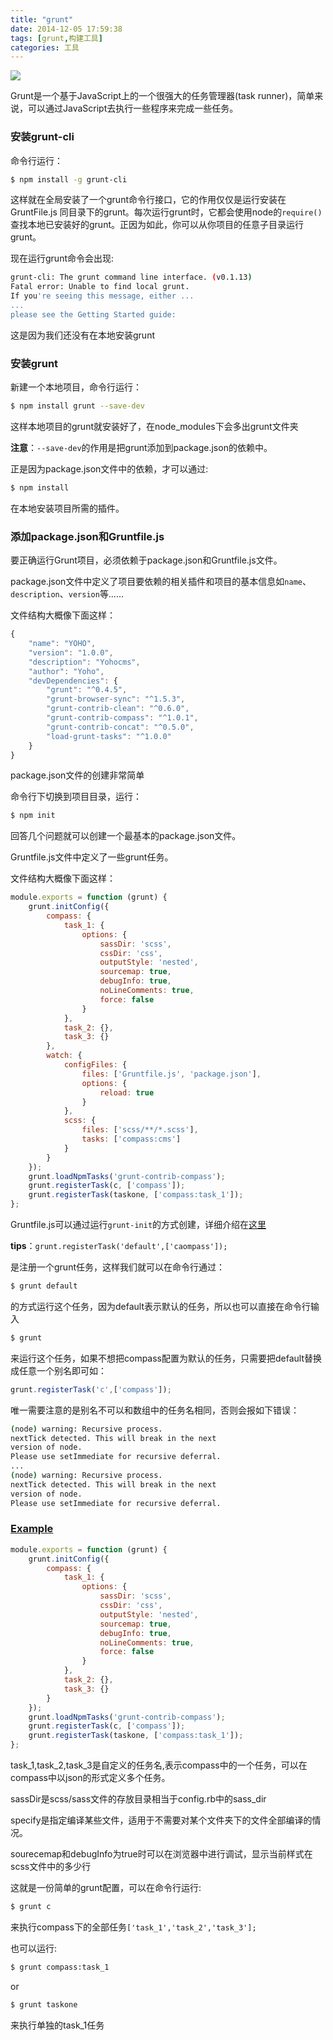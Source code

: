 ```yaml
---
title: "grunt"
date: 2014-12-05 17:59:38
tags: [grunt,构建工具]
categories: 工具
---
```


![](/images/2014/grunt.jpg)

Grunt是一个基于JavaScript上的一个很强大的任务管理器(task runner)，简单来说，可以通过JavaScript去执行一些程序来完成一些任务。

<!--more-->

### 安装grunt-cli

命令行运行：

```bash
$ npm install -g grunt-cli
```

这样就在全局安装了一个grunt命令行接口，它的作用仅仅是运行安装在GruntFile.js 同目录下的grunt。每次运行grunt时，它都会使用node的`require()`查找本地已安装好的grunt。正因为如此，你可以从你项目的任意子目录运行grunt。

现在运行grunt命令会出现:

```bash
grunt-cli: The grunt command line interface. (v0.1.13)
Fatal error: Unable to find local grunt.
If you're seeing this message, either ...
...
please see the Getting Started guide:
```

这是因为我们还没有在本地安装grunt

### 安装grunt

新建一个本地项目，命令行运行：

```bash
$ npm install grunt --save-dev
```

这样本地项目的grunt就安装好了，在node_modules下会多出grunt文件夹

**注意**：`--save-dev`的作用是把grunt添加到package.json的依赖中。

正是因为package.json文件中的依赖，才可以通过:

```bash
$ npm install
```

在本地安装项目所需的插件。

### 添加package.json和Gruntfile.js

要正确运行Grunt项目，必须依赖于package.json和Gruntfile.js文件。

package.json文件中定义了项目要依赖的相关插件和项目的基本信息如`name`、`description`、`version`等……

文件结构大概像下面这样：

```js
{
    "name": "YOHO",
    "version": "1.0.0",
    "description": "Yohocms",
    "author": "Yoho",
    "devDependencies": {
        "grunt": "^0.4.5",
        "grunt-browser-sync": "^1.5.3",
        "grunt-contrib-clean": "^0.6.0",
        "grunt-contrib-compass": "^1.0.1",
        "grunt-contrib-concat": "^0.5.0",
        "load-grunt-tasks": "^1.0.0"
    }
}
```

package.json文件的创建非常简单

命令行下切换到项目目录，运行：

```bash
$ npm init
```

回答几个问题就可以创建一个最基本的package.json文件。

Gruntfile.js文件中定义了一些grunt任务。

文件结构大概像下面这样：

```js
module.exports = function (grunt) {
    grunt.initConfig({
        compass: {
            task_1: {
                options: {
                    sassDir: 'scss',
                    cssDir: 'css',
                    outputStyle: 'nested',
                    sourcemap: true,
                    debugInfo: true,
                    noLineComments: true,
                    force: false
                }
            },
            task_2: {},
            task_3: {}
        },
        watch: {
            configFiles: {
                files: ['Gruntfile.js', 'package.json'],
                options: {
                    reload: true
                }
            },
            scss: {
                files: ['scss/**/*.scss'],
                tasks: ['compass:cms']
            }
        }
    });
    grunt.loadNpmTasks('grunt-contrib-compass');
    grunt.registerTask(c, ['compass']);
    grunt.registerTask(taskone, ['compass:task_1']);
};
```

Gruntfile.js可以通过运行`grunt-init`的方式创建，详细介绍在[这里](http://www.gruntjs.org/docs/creating-plugins.html)

**tips**：`grunt.registerTask('default',['caompass']);`

是注册一个grunt任务，这样我们就可以在命令行通过：

```bash
$ grunt default
```

的方式运行这个任务，因为default表示默认的任务，所以也可以直接在命令行输入

```bash
$ grunt
```

来运行这个任务，如果不想把compass配置为默认的任务，只需要把default替换成任意一个别名即可如：

```js
grunt.registerTask('c',['compass']);
```

唯一需要注意的是别名不可以和数组中的任务名相同，否则会报如下错误：

```bash
(node) warning: Recursive process.
nextTick detected. This will break in the next
version of node. 
Please use setImmediate for recursive deferral.
...
(node) warning: Recursive process.
nextTick detected. This will break in the next
version of node. 
Please use setImmediate for recursive deferral.
```


### [Example](https://github.com/gruntjs/grunt-contrib-compass)

```js
module.exports = function (grunt) {
    grunt.initConfig({
        compass: {
            task_1: {
                options: {
                    sassDir: 'scss',
                    cssDir: 'css',
                    outputStyle: 'nested',
                    sourcemap: true,
                    debugInfo: true,
                    noLineComments: true,
                    force: false
                }
            },
            task_2: {},
            task_3: {}
        }
    });
    grunt.loadNpmTasks('grunt-contrib-compass');
    grunt.registerTask(c, ['compass']);
    grunt.registerTask(taskone, ['compass:task_1']);
};
```

task_1,task_2,task_3是自定义的任务名,表示compass中的一个任务，可以在compass中以json的形式定义多个任务。

sassDir是scss/sass文件的存放目录相当于config.rb中的sass_dir

specify是指定编译某些文件，适用于不需要对某个文件夹下的文件全部编译的情况。

sourecemap和debugInfo为true时可以在浏览器中进行调试，显示当前样式在scss文件中的多少行

这就是一份简单的grunt配置，可以在命令行运行:

```bash
$ grunt c
```

来执行compass下的全部任务`['task_1','task_2','task_3'];`

也可以运行:

```bash
$ grunt compass:task_1
```

or

```bash
$ grunt taskone
```

来执行单独的task_1任务
